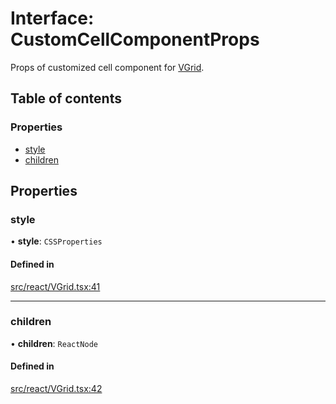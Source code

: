 # Interface: CustomCellComponentProps

Props of customized cell component for [VGrid](../API.md#vgrid).

## Table of contents

### Properties

- [style](CustomCellComponentProps.md#style)
- [children](CustomCellComponentProps.md#children)

## Properties

### style

• **style**: `CSSProperties`

#### Defined in

[src/react/VGrid.tsx:41](https://github.com/inokawa/virtua/blob/57f3621f/src/react/VGrid.tsx#L41)

___

### children

• **children**: `ReactNode`

#### Defined in

[src/react/VGrid.tsx:42](https://github.com/inokawa/virtua/blob/57f3621f/src/react/VGrid.tsx#L42)
